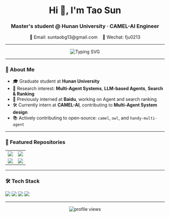<h1 align="center">Hi 👋, I'm Tao Sun</h1>
<h3 align="center">Master's student @ Hunan University · CAMEL-AI Engineer</h3>

<p align="center">
📧 Email: suntaobg13@gmail.com&nbsp;&nbsp;&nbsp;
🤝 Wechat: fju0213
</p>

---

<p align="center">
  <img src="https://readme-typing-svg.demolab.com?font=Fira+Code&weight=500&size=22&pause=1000&center=true&vCenter=true&width=600&lines=Welcome+to+my+GitHub!;Agent+%7C+Multi-Agent+Systems+%7C+LLMs;Exploring+Intelligent+Systems+Every+Day..." alt="Typing SVG" />
</p>

---

### 🚀 About Me

- 🎓 Graduate student at **Hunan University**
- 🧠 Research interest: **Multi-Agent Systems**, **LLM-based Agents**, **Search & Ranking**
- 🏢 Previously interned at **Baidu**, working on Agent and search ranking
- 🛠️ Currently intern at **CAMEL-AI**, contributing to **Multi-Agent System design**
- 📚 Actively contributing to open-source: `camel`, `owl`, and `handy-multi-agent`

---

### 🧩 Featured Repositories

<table>
  <tr>
    <td><a href="https://github.com/camel-ai/camel"><img src="https://github-readme-stats.vercel.app/api/pin/?username=camel-ai&repo=camel&theme=tokyonight" /></a></td>
    <td><a href="https://github.com/camel-ai/owl"><img src="https://github-readme-stats.vercel.app/api/pin/?username=camel-ai&repo=owl&theme=tokyonight" /></a></td>
  </tr>
  <tr>
    <td><a href="https://github.com/eigent-ai/eigent"><img src="https://github-readme-stats.vercel.app/api/pin/?username=eigent-ai&repo=eigent&theme=tokyonight" /></a></td>
    <td colspan="2" align="center"><a href="https://github.com/datawhalechina/handy-multi-agent"><img src="https://github-readme-stats.vercel.app/api/pin/?username=datawhalechina&repo=camel-agent-tutorial&theme=tokyonight" /></a></td>
  </tr>
</table>

---

### 🛠️ Tech Stack

<p align="left">
  <img src="https://img.shields.io/badge/Python-3776AB?style=flat&logo=python&logoColor=white"/>
  <img src="https://img.shields.io/badge/PyTorch-EE4C2C?style=flat&logo=pytorch&logoColor=white"/>
  <img src="https://img.shields.io/badge/CAMEL-000000?style=flat&logo=camel-ai&logoColor=white"/>
  <img src="https://img.shields.io/badge/Agents-Systems-green?style=flat"/>
</p>

---


<p align="center">
  <img src="https://komarev.com/ghpvc/?username=TaoSun&label=Profile%20Views&color=0e75b6&style=flat" alt="profile views" />
</p>
